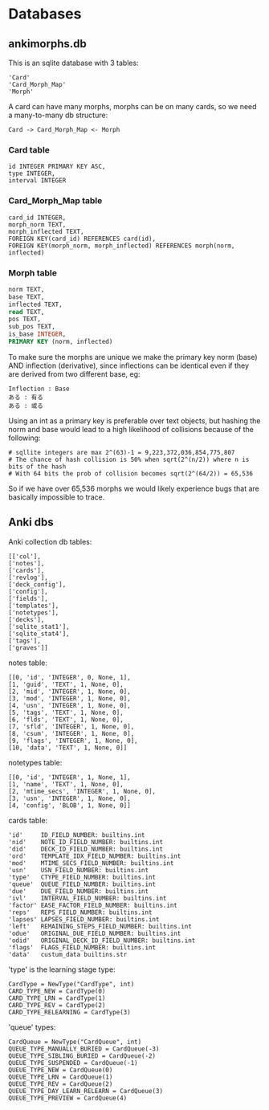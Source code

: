 # Databases

## ankimorphs.db

This is an sqlite database with 3 tables:

```
'Card'
'Card_Morph_Map'
'Morph'
```

A card can have many morphs,
morphs can be on many cards,
so we need a many-to-many db structure:

```
Card -> Card_Morph_Map <- Morph
```

### Card table

```roomsql
id INTEGER PRIMARY KEY ASC,  
type INTEGER,
interval INTEGER
```

### Card_Morph_Map table

```roomsql 
card_id INTEGER,
morph_norm TEXT,
morph_inflected TEXT,
FOREIGN KEY(card_id) REFERENCES card(id),
FOREIGN KEY(morph_norm, morph_inflected) REFERENCES morph(norm, inflected)
```

### Morph table

```SQL
norm TEXT,
base TEXT,
inflected TEXT,
read TEXT,
pos TEXT,
sub_pos TEXT,
is_base INTEGER,
PRIMARY KEY (norm, inflected)
```

To make sure the morphs are unique we make the primary key norm (base) AND inflection (derivative), since inflections
can be identical even if they are derived from two different base, eg:

```
Inflection : Base
ある : 有る
ある : 或る
```

Using an int as a primary key is preferable over text objects, but hashing the norm and base would lead to a high
likelihood of collisions because of the following:

    # sqllite integers are max 2^(63)-1 = 9,223,372,036,854,775,807
    # The chance of hash collision is 50% when sqrt(2^(n/2)) where n is bits of the hash
    # With 64 bits the prob of collision becomes sqrt(2^(64/2)) = 65,536

So if we have over 65,536 morphs we would likely experience bugs that are basically impossible to trace. 

## Anki dbs

Anki collection db tables:

```
[['col'],
['notes'],
['cards'],
['revlog'],
['deck_config'],
['config'],
['fields'],
['templates'],
['notetypes'],
['decks'],
['sqlite_stat1'],
['sqlite_stat4'],
['tags'],
['graves']]
```

notes table:

```
[[0, 'id', 'INTEGER', 0, None, 1],
[1, 'guid', 'TEXT', 1, None, 0],
[2, 'mid', 'INTEGER', 1, None, 0],
[3, 'mod', 'INTEGER', 1, None, 0],
[4, 'usn', 'INTEGER', 1, None, 0],
[5, 'tags', 'TEXT', 1, None, 0],
[6, 'flds', 'TEXT', 1, None, 0],
[7, 'sfld', 'INTEGER', 1, None, 0],
[8, 'csum', 'INTEGER', 1, None, 0],
[9, 'flags', 'INTEGER', 1, None, 0],
[10, 'data', 'TEXT', 1, None, 0]]
```

notetypes table:

```
[[0, 'id', 'INTEGER', 1, None, 1],
[1, 'name', 'TEXT', 1, None, 0],
[2, 'mtime_secs', 'INTEGER', 1, None, 0],
[3, 'usn', 'INTEGER', 1, None, 0],
[4, 'config', 'BLOB', 1, None, 0]]
```

cards table:

```
'id'     ID_FIELD_NUMBER: builtins.int
'nid'    NOTE_ID_FIELD_NUMBER: builtins.int
'did'    DECK_ID_FIELD_NUMBER: builtins.int
'ord'    TEMPLATE_IDX_FIELD_NUMBER: builtins.int
'mod'    MTIME_SECS_FIELD_NUMBER: builtins.int
'usn'    USN_FIELD_NUMBER: builtins.int
'type'   CTYPE_FIELD_NUMBER: builtins.int
'queue'  QUEUE_FIELD_NUMBER: builtins.int
'due'    DUE_FIELD_NUMBER: builtins.int
'ivl'    INTERVAL_FIELD_NUMBER: builtins.int
'factor' EASE_FACTOR_FIELD_NUMBER: builtins.int
'reps'   REPS_FIELD_NUMBER: builtins.int
'lapses' LAPSES_FIELD_NUMBER: builtins.int
'left'   REMAINING_STEPS_FIELD_NUMBER: builtins.int
'odue'   ORIGINAL_DUE_FIELD_NUMBER: builtins.int
'odid'   ORIGINAL_DECK_ID_FIELD_NUMBER: builtins.int
'flags'  FLAGS_FIELD_NUMBER: builtins.int
'data'   custum_data builtins.str
```

'type' is the learning stage type:
```
CardType = NewType("CardType", int)
CARD_TYPE_NEW = CardType(0)
CARD_TYPE_LRN = CardType(1)
CARD_TYPE_REV = CardType(2)
CARD_TYPE_RELEARNING = CardType(3)
```


'queue' types:
```
CardQueue = NewType("CardQueue", int)
QUEUE_TYPE_MANUALLY_BURIED = CardQueue(-3)
QUEUE_TYPE_SIBLING_BURIED = CardQueue(-2)
QUEUE_TYPE_SUSPENDED = CardQueue(-1)
QUEUE_TYPE_NEW = CardQueue(0)
QUEUE_TYPE_LRN = CardQueue(1)
QUEUE_TYPE_REV = CardQueue(2)
QUEUE_TYPE_DAY_LEARN_RELEARN = CardQueue(3)
QUEUE_TYPE_PREVIEW = CardQueue(4)
```

